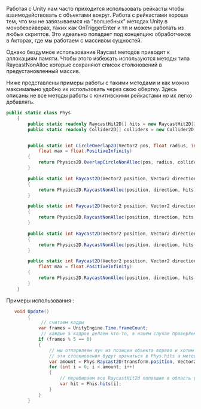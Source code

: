Работая с Unity нам часто приходится использовать рейкасты чтобы взаимодействовать с объектами вокруг. Работа с рейкастами хороша тем, что мы не завязываемся на "волшебных" методах Unity в монобехейверах, таких как OnTriggerEnter и тп и можем работать из любых скриптов. Это идеально попадает под концепцию обработчиков в Акторах, где мы работаем с массивом сущностей.

Однако бездумное использование Raycast методов приводит к аллокациям памяти. Чтобы этого избежать используются методы типа RaycastNonAlloc которые сохраняют список столкновений в предустановленный массив. 

Ниже представлены примеры работы с такими методами и как можно максимально удобно их использовать через свою обертку. Здесь описаны не все методы работы с юнитивскими рейкастами но их легко добавлять.
```csharp
public static class Phys
    {
        public static readonly RaycastHit2D[] hits = new RaycastHit2D[20];
        public static readonly Collider2D[] colliders = new Collider2D[20];


        public static int CircleOverlap2D(Vector2 pos, float radius, int mask = 1 << 0, float min = float.NegativeInfinity,
            float max = float.PositiveInfinity)
        {
            return Physics2D.OverlapCircleNonAlloc(pos, radius, colliders, mask, min, max);
        }

        public static int Raycast2D(Vector2 position, Vector2 direction)
        {
            return Physics2D.RaycastNonAlloc(position, direction, hits);
        }

        public static int Raycast2D(Vector2 position, Vector2 direction, float distance)
        {
            return Physics2D.RaycastNonAlloc(position, direction, hits, distance);
        }

        public static int Raycast2D(Vector2 position, Vector2 direction, float distance, int mask)
        {
            return Physics2D.RaycastNonAlloc(position, direction, hits, distance, mask);
        }

        public static int Raycast2D(Vector2 position, Vector2 direction, float distance, int mask, float min = float.NegativeInfinity,
            float max = float.PositiveInfinity)
        {
            return Physics2D.RaycastNonAlloc(position, direction, hits, distance, mask, min, max);
        }
    }
```

Примеры использования :
```csharp
   void Update()
        {
             // считаем кадры  
            var frames = UnityEngine.Time.frameCount;
             // каждые 5 кадров делаем что-то, в нашем случае проверяем столкновения.
            if (frames % 5 == 0)
            {
                // мы отпарвляем луч из позиции объекта вправо и хотим получить все столкновения на дистанции в 1 единицу измерения.
                // эти столкновения будут храниться в Phys.hits а метод вернет нам кол-во этих столкновений. Оно никогда не превысит размер массива Phys.hits.
                var amount = Phys.Raycast2D(transform.position, Vector2.Right, 1.0f);
                for (int i = 0; i < amount; i++)
                {
                    // перебираем все RaycastHit2d попавшие в область рейкаста.
                    var hit = Phis.hits[i];
                }
            }
        }
 
```
